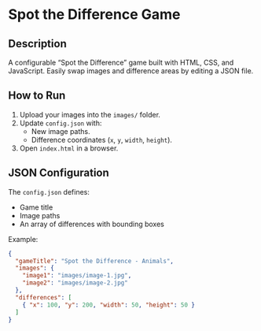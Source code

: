 # Spot the Difference Game

## Description
A configurable “Spot the Difference” game built with HTML, CSS, and JavaScript. Easily swap images and difference areas by editing a JSON file.

## How to Run
1. Upload your images into the `images/` folder.
2. Update `config.json` with:
   - New image paths.
   - Difference coordinates (`x`, `y`, `width`, `height`).
3. Open `index.html` in a browser.

## JSON Configuration
The `config.json` defines:
- Game title
- Image paths
- An array of differences with bounding boxes

Example:
```json
{
  "gameTitle": "Spot the Difference - Animals",
  "images": {
    "image1": "images/image-1.jpg",
    "image2": "images/image-2.jpg"
  },
  "differences": [
    { "x": 100, "y": 200, "width": 50, "height": 50 }
  ]
}
